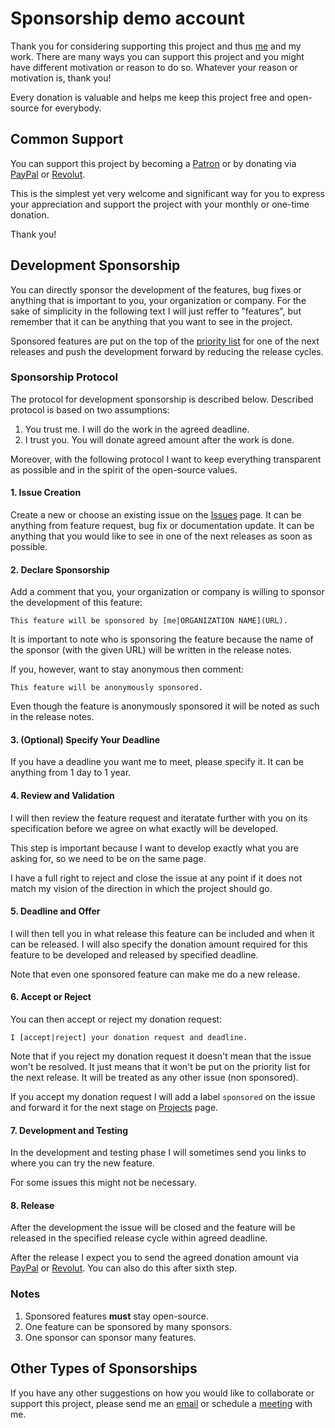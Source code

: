 # Sponsorship demo account 
Thank you for considering supporting this project and thus [me](https://github.com/hermanzdosilovic) and my work. There are many ways you can support this project and you might have different motivation or reason to do so. Whatever your reason or motivation is, thank you!

Every donation is valuable and helps me keep this project free and open-source for everybody.

## Common Support
You can support this project by becoming a [Patron](https://www.patreon.com/hermanzdosilovic) or by donating via [PayPal](https://www.patreon.com/hermanzdosilovic) or [Revolut](https://pay.revolut.com/profile/hermancy5).

This is the simplest yet very welcome and significant way for you to express your appreciation and support the project with your monthly or one-time donation.

Thank you!

## Development Sponsorship
You can directly sponsor the development of the features, bug fixes or anything that is important to you, your organization or company. For the sake of simplicity in the following text I will just reffer to "features", but remember that it can be anything that you want to see in the project.

Sponsored features are put on the top of the [priority list](https://github.com/judge0/judge0/projects) for one of the next releases and push the development forward by reducing the release cycles.

### Sponsorship Protocol
The protocol for development sponsorship is described below. Described protocol is based on two assumptions:
1. You trust me. I will do the work in the agreed deadline.
2. I trust you. You will donate agreed amount after the work is done.

Moreover, with the following protocol I want to keep everything transparent as possible and in the spirit of the open-source values.

#### 1. Issue Creation
Create a new or choose an existing issue on the [Issues](https://github.com/judge0/judge0/issues) page. It can be anything from feature request, bug fix or documentation update. It can be anything that you would like to see in one of the next releases as soon as possible.

#### 2. Declare Sponsorship
Add a comment that you, your organization or company is willing to sponsor the development of this feature:

```
This feature will be sponsored by [me|ORGANIZATION NAME](URL).
```

It is important to note who is sponsoring the feature because the name of the sponsor (with the given URL) will be written in the release notes.

If you, however, want to stay anonymous then comment:
```
This feature will be anonymously sponsored.
```

Even though the feature is anonymously sponsored it will be noted as such in the release notes.

#### 3. (Optional) Specify Your Deadline
If you have a deadline you want me to meet, please specify it. It can be anything from 1 day to 1 year.

#### 4. Review and Validation
I will then review the feature request and iteratate further with you on its specification before we agree on what exactly will be developed.

This step is important because I want to develop exactly what you are asking for, so we need to be on the same page.

I have a full right to reject and close the issue at any point if it does not match my vision of the direction in which the project should go.

#### 5. Deadline and Offer
I will then tell you in what release this feature can be included and when it can be released. I will also specify the donation amount required for this feature to be developed and released by specified deadline.

Note that even one sponsored feature can make me do a new release.

#### 6. Accept or Reject
You can then accept or reject my donation request:
```
I [accept|reject] your donation request and deadline.
```

Note that if you reject my donation request it doesn't mean that the issue won't be resolved. It just means that it won't be put on the priority list for the next release. It will be treated as any other issue (non sponsored).

If you accept my donation request I will add a label `sponsored` on the issue and forward it for the next stage on [Projects](https://github.com/judge0/judge0/projects) page.

#### 7. Development and Testing
In the development and testing phase I will sometimes send you links to where you can try the new feature.

For some issues this might not be necessary.

#### 8. Release
After the development the issue will be closed and the feature will be released in the specified release cycle within agreed deadline.

After the release I expect you to send the agreed donation amount via [PayPal](https://www.patreon.com/hermanzdosilovic) or [Revolut](https://pay.revolut.com/profile/hermancy5). You can also do this after sixth step.

### Notes
1. Sponsored features **must** stay open-source.
2. One feature can be sponsored by many sponsors.
3. One sponsor can sponsor many features.

## Other Types of Sponsorships
If you have any other suggestions on how you would like to collaborate or support this project, please send me an [email](https://github.com/hermanzdosilovic) or schedule a [meeting](https://judge0.appointlet.com) with me.
